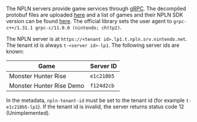 The NPLN servers provide game services through [gRPC](https://grpc.io/). The decompiled protobuf files are uploaded [here](https://github.com/kinnay/NPLN-Protocols) and a list of games and their NPLN SDK version can be found [here](https://kinnay.github.io/view.html?page=switch&sort=npln&npln=1). The official library sets the user agent to `grpc-c++/1.31.1 grpc-c/11.0.0 (nintendo; chttp2)`.

The NPLN server is at `https://<tenant id>.lp1.t.npln.srv.nintendo.net`. The tenant id is always `t-<server id>-lp1`. The following server ids are known:

| Game | Server ID |
| --- | --- |
| Monster Hunter Rise | `e1c218b5` |
| Monster Hunter Rise Demo | `f124d2cb` |

In the metadata, `npln-tenant-id` must be set to the tenant id (for example `t-e1c218b5-lp1`). If the tenant id is invalid, the server returns status code 12 (Unimplemented).